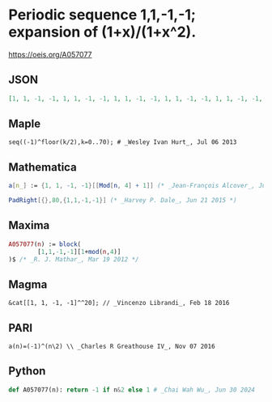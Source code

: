 # Periodic sequence 1,1,\-1,\-1; expansion of \(1\+x\)/\(1\+x^2\)\.
https://oeis.org/A057077
## JSON
```JSON
[1, 1, -1, -1, 1, 1, -1, -1, 1, 1, -1, -1, 1, 1, -1, -1, 1, 1, -1, -1, 1, 1, -1, -1, 1, 1, -1, -1, 1, 1, -1, -1, 1, 1, -1, -1, 1, 1, -1, -1, 1, 1, -1, -1, 1, 1, -1, -1, 1, 1, -1, -1, 1, 1, -1, -1, 1, 1, -1, -1, 1, 1, -1, -1, 1, 1, -1, -1, 1, 1, -1, -1]
```
## Maple
```Maple
seq((-1)^floor(k/2),k=0..70); # _Wesley Ivan Hurt_, Jul 06 2013
```
## Mathematica
```Mathematica
a[n_] := {1, 1, -1, -1}[[Mod[n, 4] + 1]] (* _Jean-François Alcover_, Jul 05 2013 *)
```
```Mathematica
PadRight[{},80,{1,1,-1,-1}] (* _Harvey P. Dale_, Jun 21 2015 *)
```
## Maxima
```Maxima
A057077(n) := block(
        [1,1,-1,-1][1+mod(n,4)]
)$ /* _R. J. Mathar_, Mar 19 2012 */
```
## Magma
```Magma
&cat[[1, 1, -1, -1]^^20]; // _Vincenzo Librandi_, Feb 18 2016
```
## PARI
```PARI
a(n)=(-1)^(n\2) \\ _Charles R Greathouse IV_, Nov 07 2016
```
## Python
```Python
def A057077(n): return -1 if n&2 else 1 # _Chai Wah Wu_, Jun 30 2024
```
